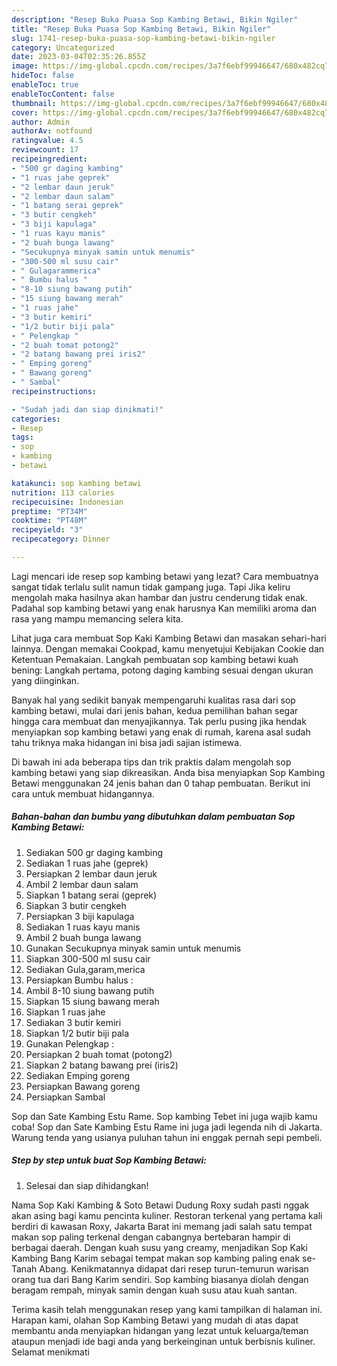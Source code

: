 ```yaml
---
description: "Resep Buka Puasa Sop Kambing Betawi, Bikin Ngiler"
title: "Resep Buka Puasa Sop Kambing Betawi, Bikin Ngiler"
slug: 1741-resep-buka-puasa-sop-kambing-betawi-bikin-ngiler
category: Uncategorized
date: 2023-03-04T02:35:26.855Z
image: https://img-global.cpcdn.com/recipes/3a7f6ebf99946647/680x482cq70/sop-kambing-betawi-foto-resep-utama.jpg
hideToc: false
enableToc: true
enableTocContent: false
thumbnail: https://img-global.cpcdn.com/recipes/3a7f6ebf99946647/680x482cq70/sop-kambing-betawi-foto-resep-utama.jpg
cover: https://img-global.cpcdn.com/recipes/3a7f6ebf99946647/680x482cq70/sop-kambing-betawi-foto-resep-utama.jpg
author: Admin
authorAv: notfound
ratingvalue: 4.5
reviewcount: 17
recipeingredient:
- "500 gr daging kambing"
- "1 ruas jahe geprek"
- "2 lembar daun jeruk"
- "2 lembar daun salam"
- "1 batang serai geprek"
- "3 butir cengkeh"
- "3 biji kapulaga"
- "1 ruas kayu manis"
- "2 buah bunga lawang"
- "Secukupnya minyak samin untuk menumis"
- "300-500 ml susu cair"
- " Gulagarammerica"
- " Bumbu halus "
- "8-10 siung bawang putih"
- "15 siung bawang merah"
- "1 ruas jahe"
- "3 butir kemiri"
- "1/2 butir biji pala"
- " Pelengkap "
- "2 buah tomat potong2"
- "2 batang bawang prei iris2"
- " Emping goreng"
- " Bawang goreng"
- " Sambal"
recipeinstructions:

- "Sudah jadi dan siap dinikmati!"
categories:
- Resep
tags:
- sop
- kambing
- betawi

katakunci: sop kambing betawi 
nutrition: 113 calories
recipecuisine: Indonesian
preptime: "PT34M"
cooktime: "PT48M"
recipeyield: "3"
recipecategory: Dinner

---
```



Lagi mencari ide resep sop kambing betawi yang lezat? Cara membuatnya sangat tidak terlalu sulit namun tidak gampang juga. Tapi Jika keliru mengolah maka hasilnya akan hambar dan justru cenderung tidak enak. Padahal sop kambing betawi yang enak harusnya Kan memiliki aroma dan rasa yang mampu memancing selera kita.


Lihat juga cara membuat Sop Kaki Kambing Betawi dan masakan sehari-hari lainnya. Dengan memakai Cookpad, kamu menyetujui Kebijakan Cookie dan Ketentuan Pemakaian. Langkah pembuatan sop kambing betawi kuah bening: Langkah pertama, potong daging kambing sesuai dengan ukuran yang diinginkan.

Banyak hal yang sedikit banyak mempengaruhi kualitas rasa dari sop kambing betawi, mulai dari jenis bahan, kedua pemilihan bahan segar hingga cara membuat dan menyajikannya. Tak perlu pusing jika hendak menyiapkan sop kambing betawi yang enak di rumah, karena asal sudah tahu triknya maka hidangan ini bisa jadi sajian istimewa.


Di bawah ini ada beberapa tips dan trik praktis dalam mengolah sop kambing betawi yang siap dikreasikan. Anda bisa menyiapkan Sop Kambing Betawi menggunakan 24 jenis bahan dan 0 tahap pembuatan. Berikut ini cara untuk membuat hidangannya.

<!--inarticleads1-->

##### Bahan-bahan dan bumbu yang dibutuhkan dalam pembuatan Sop Kambing Betawi:

1. Sediakan 500 gr daging kambing
1. Sediakan 1 ruas jahe (geprek)
1. Persiapkan 2 lembar daun jeruk
1. Ambil 2 lembar daun salam
1. Siapkan 1 batang serai (geprek)
1. Siapkan 3 butir cengkeh
1. Persiapkan 3 biji kapulaga
1. Sediakan 1 ruas kayu manis
1. Ambil 2 buah bunga lawang
1. Gunakan Secukupnya minyak samin untuk menumis
1. Siapkan 300-500 ml susu cair
1. Sediakan  Gula,garam,merica
1. Persiapkan  Bumbu halus :
1. Ambil 8-10 siung bawang putih
1. Siapkan 15 siung bawang merah
1. Siapkan 1 ruas jahe
1. Sediakan 3 butir kemiri
1. Siapkan 1/2 butir biji pala
1. Gunakan  Pelengkap :
1. Persiapkan 2 buah tomat (potong2)
1. Siapkan 2 batang bawang prei (iris2)
1. Sediakan  Emping goreng
1. Persiapkan  Bawang goreng
1. Persiapkan  Sambal


Sop dan Sate Kambing Estu Rame. Sop kambing Tebet ini juga wajib kamu coba! Sop dan Sate Kambing Estu Rame ini juga jadi legenda nih di Jakarta. Warung tenda yang usianya puluhan tahun ini enggak pernah sepi pembeli. 

<!--inarticleads2-->

##### Step by step untuk buat Sop Kambing Betawi:


1. Selesai dan siap dihidangkan!

Nama Sop Kaki Kambing &amp; Soto Betawi Dudung Roxy sudah pasti nggak akan asing bagi kamu pencinta kuliner. Restoran terkenal yang pertama kali berdiri di kawasan Roxy, Jakarta Barat ini memang jadi salah satu tempat makan sop paling terkenal dengan cabangnya bertebaran hampir di berbagai daerah. Dengan kuah susu yang creamy, menjadikan Sop Kaki Kambing Bang Karim sebagai tempat makan sop kambing paling enak se-Tanah Abang. Kenikmatannya didapat dari resep turun-temurun warisan orang tua dari Bang Karim sendiri. Sop kambing biasanya diolah dengan beragam rempah, minyak samin dengan kuah susu atau kuah santan. 

Terima kasih telah menggunakan resep yang kami tampilkan di halaman ini. Harapan kami, olahan Sop Kambing Betawi yang mudah di atas dapat membantu anda menyiapkan hidangan yang lezat untuk keluarga/teman ataupun menjadi ide bagi anda yang berkeinginan untuk berbisnis kuliner. Selamat menikmati
